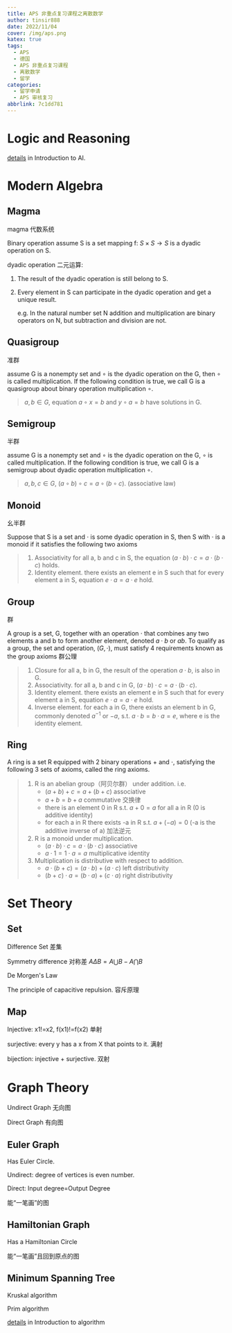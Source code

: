 ```yaml
---
title: APS 非重点复习课程之离散数学
author: tinsir888
date: 2022/11/04
cover: /img/aps.png
katex: true
tags:
  - APS
  - 德国
  - APS 非重点复习课程
  - 离散数学
  - 留学
categories:
  - 留学申请
  - APS 审核复习
abbrlink: 7c1dd781
---
```


# Logic and Reasoning

[details](https://tinsir888.github.io/posts/9805f71d.html) in Introduction to AI.

# Modern Algebra

## Magma

magma 代数系统

Binary operation assume S is a set mapping f: $S\times S\rightarrow S$ is a dyadic operation on S.

dyadic operation 二元运算:

1. The result of the dyadic operation is still belong to S.

2. Every element in S can participate in the dyadic operation and get a unique result.

   e.g. In the natural number set N addition and multiplication are binary operators on N, but subtraction and division are not.

## Quasigroup

准群

assume G is a nonempty set and $\circ$ is the dyadic operation on the G, then $\circ$ is called multiplication. If the following condition is true, we call G is a quasigroup about binary operation multiplication $\circ$.

> $a,b\in G$, equation $a\circ x=b$ and $y\circ a=b$ have solutions in G.

## Semigroup

半群

assume G is a nonempty set and $\circ$ is the dyadic operation on the G, $\circ$ is called multiplication. If the following condition is true, we call G is a semigroup about dyadic operation multiplication $\circ$.

> $a,b,c\in G$, $(a\circ b)\circ c=a\circ(b\circ c)$. (associative law)

## Monoid

幺半群

Suppose that S is a set and $\cdot$ is some dyadic operation in S, then S with $\cdot$ is a monoid if it satisfies the following two axioms

> 1. Associativity for all a, b and c in S, the equation $(a\cdot b)\cdot c=a\cdot(b\cdot c)$ holds.
> 2. Identity element. there exists an element e in S such that for every element a in S, equation $e\cdot a=a\cdot e$ hold.

## Group

群

A group is a set, G, together with an operation $\cdot$ that combines any two elements a and b to form another element, denoted $a\cdot b$ or $ab$. To qualify as a group, the set and operation, $(G,\cdot)$, must satisfy 4 requirements known as the group axioms 群公理

> 1. Closure for all a, b in G, the result of the operation $a\cdot b$, is also in G.
> 2. Associativity. for all a, b and c in G, $(a\cdot b)\cdot c=a\cdot(b\cdot c)$.
> 3. Identity element. there exists an element e in S such that for every element a in S, equation $e\cdot a=a\cdot e$ hold.
> 4. Inverse element. for each a in G, there exists an element b in G, commonly denoted $a^{-1}$ or $-a$, s.t. $a\cdot b=b\cdot a=e$, where e is the identity element.

## Ring

A ring is a set R equipped with 2 binary operations $+$ and $\cdot$, satisfying the following 3 sets of axioms, called the ring axioms.

> 1. R is an abelian group（阿贝尔群） under addition. i.e.
>    - $(a+b)+c=a+(b+c)$ associative
>    - $a+b=b+a$ commutative 交换律
>    - there is an element 0 in R s.t. $a+0=a$ for all a in R (0 is additive identity)
>    - for each a in R there exists -a in R s.t. $a+(-a)=0$ (-a is the additive inverse of a) 加法逆元
> 2. R is a monoid under multiplication.
>    - $(a\cdot b)\cdot c=a\cdot(b\cdot c)$ associative
>    - $a\cdot1=1\cdot a=a$ multiplicative identity
> 3. Multiplication is distributive with respect to addition.
>    - $a\cdot(b+c)=(a\cdot b)+(a\cdot c)$ left distributivity
>    - $(b+c)\cdot a=(b\cdot a)+(c\cdot a)$ right distributivity

# Set Theory

## Set

Difference Set 差集

Symmetry difference 对称差 $A\Delta B=A\bigcup B-A\bigcap B$

De Morgen's Law

The principle of capacitive repulsion. 容斥原理

## Map

Injective: x1!=x2, f(x1)!=f(x2) 单射

surjective: every y has a x from X that points to it. 满射

bijection: injective + surjective. 双射

# Graph Theory

Undirect Graph 无向图

Direct Graph 有向图

## Euler Graph

Has Euler Circle.

Undirect: degree of vertices is even number.

Direct: Input degree=Output Degree

能“一笔画”的图

## Hamiltonian Graph

Has a Hamiltonian Circle

能“一笔画”且回到原点的图

## Minimum Spanning Tree

Kruskal algorithm

Prim algorithm

[details](https://tinsir888.github.io/posts/efc05345.html) in Introduction to algorithm